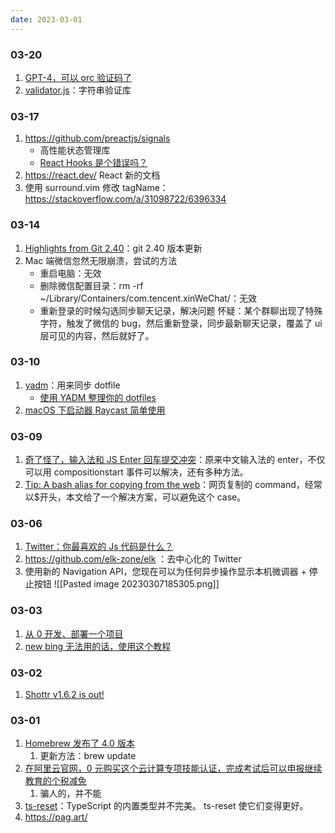 ```yaml
---
date: 2023-03-01
---
```


### 03-20

1. [GPT-4，可以 orc 验证码了](https://twitter.com/iScienceLuvr/status/1636479877519147008?ref=labnotes.org)
2. [validator.js](https://github.com/validatorjs/validator.js)：字符串验证库

### 03-17

1. https://github.com/preactjs/signals
   - 高性能状态管理库
   - [React Hooks 是个错误吗？](https://jakelazaroff.com/words/were-react-hooks-a-mistake/?ref=labnotes-by-assaf-arkin)
2. https://react.dev/ React 新的文档
3. 使用 surround.vim 修改 tagName：https://stackoverflow.com/a/31098722/6396334

### 03-14

1. [Highlights from Git 2.40](https://github.blog/2023-03-13-highlights-from-git-2-40/)：git 2.40 版本更新
2. Mac 端微信忽然无限崩溃，尝试的方法
   - 重启电脑：无效
   - 删除微信配置目录：rm -rf ~/Library/Containers/com.tencent.xinWeChat/：无效
   - 重新登录的时候勾选同步聊天记录，解决问题
     怀疑：某个群聊出现了特殊字符，触发了微信的 bug，然后重新登录，同步最新聊天记录，覆盖了 ui 层可见的内容，然后就好了。

### 03-10

1. [yadm](https://github.com/TheLocehiliosan/yadm)：用来同步 dotfile
   - [使用 YADM 整理你的 dotfiles](https://sspai.com/post/66894)
2. [macOS 下启动器 Raycast 简单使用](https://einverne.github.io/post/2022/03/raycast-usage.html)

### 03-09

1. [奇了怪了，输入法和 JS Enter 回车提交冲突](https://www.zhangxinxu.com/wordpress/2023/02/js-enter-submit-compositionupdate/)：原来中文输入法的 enter，不仅可以用 compositionstart 事件可以解决，还有多种方法。
2. [Tip: A bash alias for copying from the web](https://www.30secondsofcode.org/articles/s/bash-alias-dollar-sign)：网页复制的 command，经常以$开头，本文给了一个解决方案，可以避免这个 case。

### 03-06

1. [Twitter：你最喜欢的 Js 代码是什么？](https://twitter.com/midudev/status/1632452559972581377)
2. https://github.com/elk-zone/elk ：去中心化的 Twitter
3. 使用新的 Navigation API，您现在可以为任何异步操作显示本机微调器 + 停止按钮 ![[Pasted image 20230307185305.png]]

### 03-03

1. [从 0 开发、部署一个项目](https://www.youtube.com/watch?v=aKTSC4D1GL8&t=1026s)
2. [new bing 无法用的话，使用这个教程](https://zhuanlan.zhihu.com/p/605970396)

### 03-02

1. [Shottr v1.6.2 is out!](https://shottr.cc/newversion.html)

### 03-01

1. [Homebrew 发布了 4.0 版本](https://brew.sh/2023/02/16/homebrew-4.0.0/)
   1. 更新方法：brew update
2. [在阿里云官网，0 元购买这个云计算专项技能认证，完成考试后可以申报继续教育的个税减免](https://edu.aliyun.com/certification/cldc15)
   1. 骗人的，并不能
3. [ts-reset](https://github.com/total-typescript/ts-reset?ref=labnotes-by-assaf-arkin)：TypeScript 的内置类型并不完美。 ts-reset 使它们变得更好。
4. https://pag.art/
